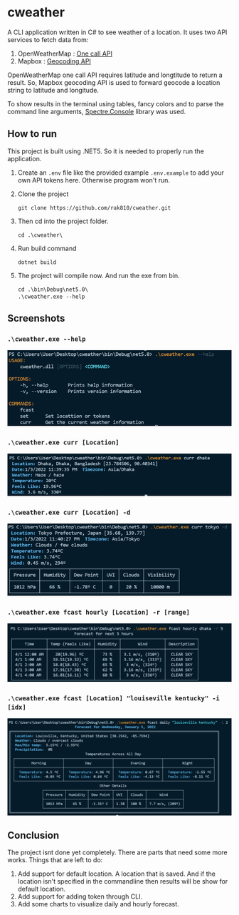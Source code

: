 # cweather

A CLI application written in C# to see weather of a location.
It uses two API services to fetch data from:

1. OpenWeatherMap  : [One call API](https://openweathermap.org/api/one-call-api)
2. Mapbox : [Geocoding API](https://docs.mapbox.com/api/search/geocoding/)

OpenWeatherMap one call API requires latitude and longtitude to return a result. So, Mapbox geocoding API is used to forward geocode a location string to latitude and longitude.

To show results in the terminal using tables, fancy colors and to parse the command line arguments, [Spectre.Console](https://spectreconsole.net/) library was used.

## How to run
This project is built using .NET5.  So it is needed to properly run the application.

 1. Create an ```.env``` file like the provided example ```.env.example``` to add your own API tokens here. Otherwise program won't run.
 2. Clone the project
    ```
    git clone https://github.com/rak810/cweather.git
    ```
 3. Then cd into the project folder.
    ```
    cd .\cweather\
    ```
 4. Run build command 
    ```
    dotnet build
    ``` 
 5. The project will compile now. And run the exe from bin.
        
      ``` 
      cd .\bin\Debug\net5.0\ 
      .\cweather.exe --help
      ```

## Screenshots
### ```.\cweather.exe --help```
![help](images/cw-1.PNG)
### ```.\cweather.exe curr [Location]```
![current summary](images/cw-2.PNG)
### ```.\cweather.exe curr [Location] -d```
![current detail](images/cw-3.PNG)
### ```.\cweather.exe fcast hourly [Location] -r [range]```
![hourly forecast](images/cw-4.PNG)
### ```.\cweather.exe fcast [Location] "louiseville kentucky" -i [idx]```
![daily forecast](images/cw-5.PNG)

## Conclusion
The project isnt done yet completely. There are parts that need some more works. Things that are left to do:
 
 1. Add support for default location. A location that is saved. And if the location isn't specified in the commandline then results will be show for default location.  
 2. Add support for adding token through CLI.
 3. Add some charts to visualize daily and hourly forecast.